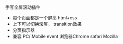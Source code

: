 手写全屏滚动插件

- 每个页面都是一个屏高
  html+css 
- 上下可以切换滚屏， transition效果
- 分页指示器 
- 兼容 PC/ Mobile event 浏览器Chrome safari Mozilla